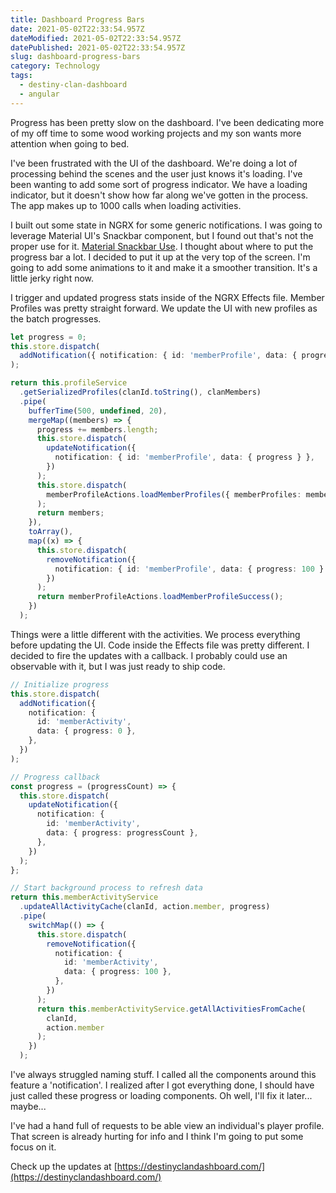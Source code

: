 ```yaml
---
title: Dashboard Progress Bars
date: 2021-05-02T22:33:54.957Z
dateModified: 2021-05-02T22:33:54.957Z
datePublished: 2021-05-02T22:33:54.957Z
slug: dashboard-progress-bars
category: Technology
tags:
  - destiny-clan-dashboard
  - angular
---
```


Progress has been pretty slow on the dashboard. I've been dedicating more of my off time to some wood working projects and my son wants more attention when going to bed.

I've been frustrated with the UI of the dashboard. We're doing a lot of processing behind the scenes and the user just knows it's loading. I've been wanting to add some sort of progress indicator. We have a loading indicator, but it doesn't show how far along we've gotten in the process. The app makes up to 1000 calls when loading activities.

I built out some state in NGRX for some generic notifications. I was going to leverage Material UI's Snackbar component, but I found out that's not the proper use for it. [Material Snackbar Use](https://material.io/components/snackbars). I thought about where to put the progress bar a lot. I decided to put it up at the very top of the screen. I'm going to add some animations to it and make it a smoother transition. It's a little jerky right now.

I trigger and updated progress stats inside of the NGRX Effects file. Member Profiles was pretty straight forward. We update the UI with new profiles as the batch progresses.

```ts
let progress = 0;
this.store.dispatch(
  addNotification({ notification: { id: 'memberProfile', data: { progress } } })
);

return this.profileService
  .getSerializedProfiles(clanId.toString(), clanMembers)
  .pipe(
    bufferTime(500, undefined, 20),
    mergeMap((members) => {
      progress += members.length;
      this.store.dispatch(
        updateNotification({
          notification: { id: 'memberProfile', data: { progress } },
        })
      );
      this.store.dispatch(
        memberProfileActions.loadMemberProfiles({ memberProfiles: members })
      );
      return members;
    }),
    toArray(),
    map((x) => {
      this.store.dispatch(
        removeNotification({
          notification: { id: 'memberProfile', data: { progress: 100 } },
        })
      );
      return memberProfileActions.loadMemberProfileSuccess();
    })
  );
```

Things were a little different with the activities. We process everything before updating the UI. Code inside the Effects file was pretty different. I decided to fire the updates with a callback. I probably could use an observable with it, but I was just ready to ship code.

```ts
// Initialize progress
this.store.dispatch(
  addNotification({
    notification: {
      id: 'memberActivity',
      data: { progress: 0 },
    },
  })
);

// Progress callback
const progress = (progressCount) => {
  this.store.dispatch(
    updateNotification({
      notification: {
        id: 'memberActivity',
        data: { progress: progressCount },
      },
    })
  );
};

// Start background process to refresh data
return this.memberActivityService
  .updateAllActivityCache(clanId, action.member, progress)
  .pipe(
    switchMap(() => {
      this.store.dispatch(
        removeNotification({
          notification: {
            id: 'memberActivity',
            data: { progress: 100 },
          },
        })
      );
      return this.memberActivityService.getAllActivitiesFromCache(
        clanId,
        action.member
      );
    })
  );
```

I've always struggled naming stuff. I called all the components around this feature a 'notification'. I realized after I got everything done, I should have just called these progress or loading components. Oh well, I'll fix it later... maybe...

I've had a hand full of requests to be able view an individual's player profile.  That screen is already hurting for info and I think I'm going to put some focus on it.  

Check up the updates at [https://destinyclandashboard.com/](https://destinyclandashboard.com/)